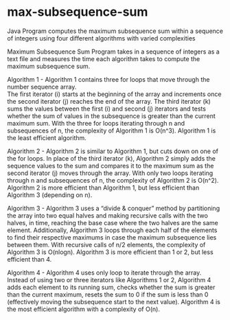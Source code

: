# max-subsequence-sum
Java Program computes the maximum subsequence sum within a sequence of integers using four different algorithms with varied complexities

Maximum Subsequence Sum Program takes in a sequence of integers as a text file and measures the time each algorithm takes to compute the maximum subsequence sum.

Algorithm 1 - Algorithm 1 contains three for loops that move through the number sequence array.  
The first iterator (i) starts at the beginning of the array and increments once the second iterator (j)
reaches the end of the array.  The third iterator (k) sums the values between the first (i) and second (j)
iterators and tests whether the sum of values in the subsequence is greater than the current maximum sum. 
With the three for loops iterating through n and subsequences of n, the complexity of Algorithm 1 is O(n^3). 
Algorithm 1 is the least efficient algorithm.

Algorithm 2 - Algorithm 2 is similar to Algorithm 1, but cuts down on one of the for loops. 
In place of the third iterator (k), Algorithm 2 simply adds the sequence values to the sum and compares it to 
the maximum sum as the second iterator (j) moves through the array.  With only two loops iterating through n 
and subsequences of n, the complexity of Algorithm 2 is O(n^2). Algorithm 2 is more efficient than Algorithm 1, 
but less efficient than Algorithm 3 (depending on n).

Algorithm 3 - Algorithm 3 uses a “divide & conquer” method by partitioning the array into two equal halves and 
making recursive calls with the two halves, in time, reaching the base case where the two halves are the same element. 
Additionally, Algorithm 3 loops through each half of the elements to find their respective maximums in case the 
maximum subsequence lies between them.  With recursive calls of n/2 elements, the complexity of Algorithm 3 is O(nlogn). 
Algorithm 3 is more efficient than 1 or 2, but less efficient than 4.

Algorithm 4 - Algorithm 4 uses only loop to iterate through the array.  
Instead of using two or three iterators like Algorithms 1 or 2, Algorithm 4 adds each element to its running sum, 
checks whether the sum is greater than the current maximum, 
resets the sum to 0 if the sum is less than 0 (effectively moving the subsequence start to the next value). 
Algorithm 4 is the most efficient algorithm with a complexity of O(n).

